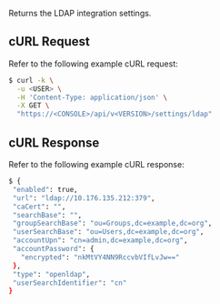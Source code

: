 Returns the LDAP integration settings.

## cURL Request

Refer to the following example cURL request:

```bash
$ curl -k \
  -u <USER> \
  -H 'Content-Type: application/json' \
  -X GET \
  "https://<CONSOLE>/api/v<VERSION>/settings/ldap"
```

## cURL Response

Refer to the following example cURL response:

```bash
$ {
 "enabled": true,
 "url": "ldap://10.176.135.212:379",
 "caCert": "",
 "searchBase": "",
 "groupSearchBase": "ou=Groups,dc=example,dc=org",
 "userSearchBase": "ou=Users,dc=example,dc=org",
 "accountUpn": "cn=admin,dc=example,dc=org",
 "accountPassword": {
   "encrypted": "nkMtVY4NN9RccvbVIfLvJw=="
 },
 "type": "openldap",
 "userSearchIdentifier": "cn"
}
```
